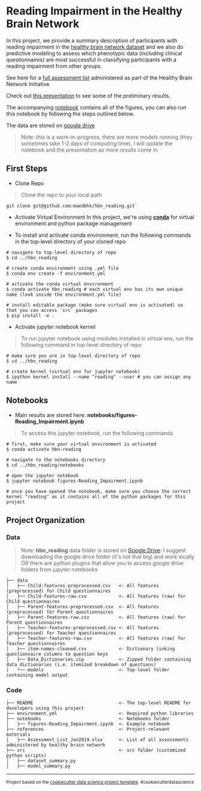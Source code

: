 Reading Impairment in the Healthy Brain Network 
==============================

In this project, we provide a summary description of participants with reading impairment in the [healthy brain network dataset](https://healthybrainnetwork.org/) and we also do predictive modeling to assess which phenotypic data (including clinical questionnaires) are most successful in classifying participants with a reading impairment from other groups.   

See here for a [full assessment list](https://docs.google.com/spreadsheets/d/1sGb3ECGR47BzIWNZwzh4ARrjFaf5ByVA/edit?usp=sharing&ouid=110847987931723045299&rtpof=true&sd=true) administered as part of the Healthy Brain Network Initiative

Check out [this presentation](https://docs.google.com/presentation/d/1GWq6N5Z3JI3PlOW0oC9u_d_4LYYDyPDER8ijxhtzRiY/edit?usp=sharing) to see some of the preliminary results. 

The accompanying [notebook](notebooks/figures-Reading_Impairment.ipynb) contains all of the figures, you can also run this notebook by following the steps outlined below. 

The data are stored on [google drive](https://drive.google.com/drive/folders/1yx125fAnoaHPTg9o2yI63uHJih9vEEA3?usp=sharing)

> Note: this is a work-in-progress, there are more models running (they sometimes take 1-2 days of computing time), I will update the notebook and the presentation as more results come in. 


First Steps
------------

* Clone Repo
> Clone the repo to your local path
```
git clone git@github.com:maedbhk/hbn_reading.git`
```

* Activate Virtual Environment
In this project, we're using [**conda**](https://conda.io/projects/conda/en/latest/user-guide/tasks/manage-environments.html) for virtual environment and python package management

* To install and activate conda environment, run the following commands in the top-level directory of your cloned repo
```
# navigate to top-level directory of repo
$ cd ../hbn_reading

# create conda environment using .yml file
$ conda env create -f environment.yml 

# activate the conda virtual environment
$ conda activate hbn_reading # each virtual env has its own unique name (look inside the environment.yml file)

# install editable package (make sure virtual env is activated) so that you can access `src` packages
$ pip install -e .
```

* Activate jupyter notebook kernel
> To run jupyter notebook using modules installed in virtual env, run the following command in top-level directory of repo
```
# make sure you are in top-level directory of repo
$ cd ../hbn_reading

# create kernel (virtual env for jupyter notebook)
$ ipython kernel install --name "reading" --user # you can assign any name
```

Notebooks
------------
* Main results are stored here: **notebooks/figures-Reading_Impairment.ipynb**
> To access this jupyter notebook, run the following commands
```
# first, make sure your virtual environment is activated
$ conda activate hbn-reading

# navigate to the notebooks directory
$ cd ../hbn_reading/notebooks

# open the jupyter notebook
$ jupyter notebook figures-Reading_Impairment.ipynb

# once you have opened the notebook, make sure you choose the correct kernel "reading" as it contains all of the python packages for this project
```

Project Organization
------------

### Data
> Note: **hbn_reading** data folder is stored on [Google Drive](https://drive.google.com/drive/folders/1yx125fAnoaHPTg9o2yI63uHJih9vEEA3?usp=drive_link): 
> I suggest downloading the google drive folder (it's not that big) and work locally OR there are python plugins that allow you to access google drive folders from jupyter notebooks

    ├── data
    │   ├── Child-features-preprocessed.csv   <- All features (preprocessed) for Child questionnaires
    │   ├── Child-features-raw.csv            <- All features (raw) for Child questionnaires
    │   ├── Parent-features-preprocessed.csv  <- All features (preprocessed) for Parent questionnaires
    │   ├── Parent-features-raw.csv           <- All features (raw) for Parent questionnaires
    │   ├── Teacher-features-preprocessed.csv <- All features (preprocessed) for Teacher questionnaires
    │   ├── Teacher-features-raw.csv          <- All features (raw) for Teacher questionnaires
    │   ├── item-names-cleaned.csv            <- Dictionary linking questionnaire columns to question keys
    │   ├── Data_Dictionaries.zip             <- Zipped folder containing data dictionaries (i.e. itemized breakdown of questions)
    │   └── models                            <- Top-level folder containing model output

### Code 

    ├── README                                <- The top-level README for developers using this project
    ├── environment.yml                       <- Required python libraries
    ├── notebooks                             <- Notebooks folder
    │   ├── figures-Reading_Impairment.ipynb  <- Example notebook
    ├── references                            <- Project-relevant materials
    │   ├── Assessment_List_Jan2019.xlsx      <- List of all assessments administered by healthy brain network
    ├── src                                   <- src folder (customized python scripts)
    │   ├── dataset_summary.py                
    │   ├── model_summary.py         

--------

<p><small>Project based on the <a target="_blank" href="https://drivendata.github.io/cookiecutter-data-science/">cookiecutter data science project template</a>. #cookiecutterdatascience</small></p>
